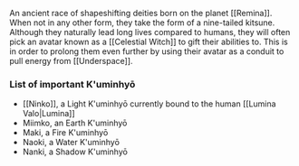 An ancient race of shapeshifting deities born on the planet [[Remina]]. When not in any other form, they take the form of a nine-tailed kitsune. Although they naturally lead long lives compared to humans, they will often pick an avatar known as a [[Celestial Witch]] to gift their abilities to. This is in order to prolong them even further by using their avatar as a conduit to pull energy from [[Underspace]].

### List of important K'uminhyō

* [[Ninko]], a Light K'uminhyō currently bound to the human [[Lumina Valo|Lumina]]
* Miimko, an Earth K'uminhyō
* Maki, a Fire K'uminhyō
* Naoki, a Water K'uminhyō
* Nanki, a Shadow K'uminhyō